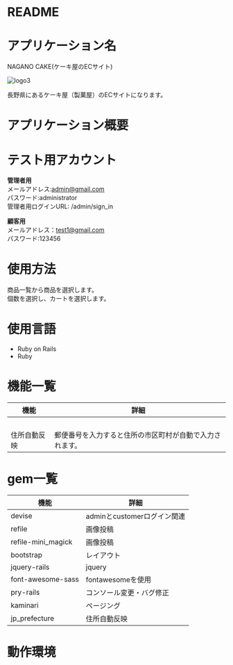 # README

# アプリケーション名

NAGANO CAKE(ケーキ屋のECサイト)

 ![logo3](https://user-images.githubusercontent.com/77328172/111861055-b03bc300-898e-11eb-9f1c-068e630febc6.png)

 長野県にあるケーキ屋（製菓屋）のECサイトになります。
 
# アプリケーション概要




# テスト用アカウント

**管理者用**<br>
メールアドレス:admin@gmail.com<br>
パスワード:administrator<br>
管理者用ログインURL: /admin/sign_in

**顧客用**<br>
メールアドレス：test1@gmail.com<br>
パスワード:123456<br>

# 使用方法

商品一覧から商品を選択します。<br>
個数を選択し、カートを選択します。<br>


# 使用言語
- Ruby on Rails
- Ruby


# 機能一覧

| 機能 | 詳細 |
----  | ----
|　|　|
|住所自動反映|郵便番号を入力すると住所の市区町村が自動で入力されます。|
 
# gem一覧

| 機能 | 詳細 |
----  | ----
|devise| adminとcustomerログイン関連|
|refile| 画像投稿|
|refile-mini_magick| 画像投稿|
|bootstrap| レイアウト |
|jquery-rails| jquery|
|font-awesome-sass| fontawesomeを使用 |
|pry-rails| コンソール変更・バグ修正 |
|kaminari|ページング |
|jp_prefecture| 住所自動反映|

# 動作環境



